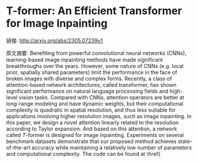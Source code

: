 # T-former: An Efficient Transformer for Image Inpainting

链接: http://arxiv.org/abs/2305.07239v1

原文摘要:
Benefiting from powerful convolutional neural networks (CNNs), learning-based
image inpainting methods have made significant breakthroughs over the years.
However, some nature of CNNs (e.g. local prior, spatially shared parameters)
limit the performance in the face of broken images with diverse and complex
forms. Recently, a class of attention-based network architectures, called
transformer, has shown significant performance on natural language processing
fields and high-level vision tasks. Compared with CNNs, attention operators are
better at long-range modeling and have dynamic weights, but their computational
complexity is quadratic in spatial resolution, and thus less suitable for
applications involving higher resolution images, such as image inpainting. In
this paper, we design a novel attention linearly related to the resolution
according to Taylor expansion. And based on this attention, a network called
$T$-former is designed for image inpainting. Experiments on several benchmark
datasets demonstrate that our proposed method achieves state-of-the-art
accuracy while maintaining a relatively low number of parameters and
computational complexity. The code can be found at
\href{